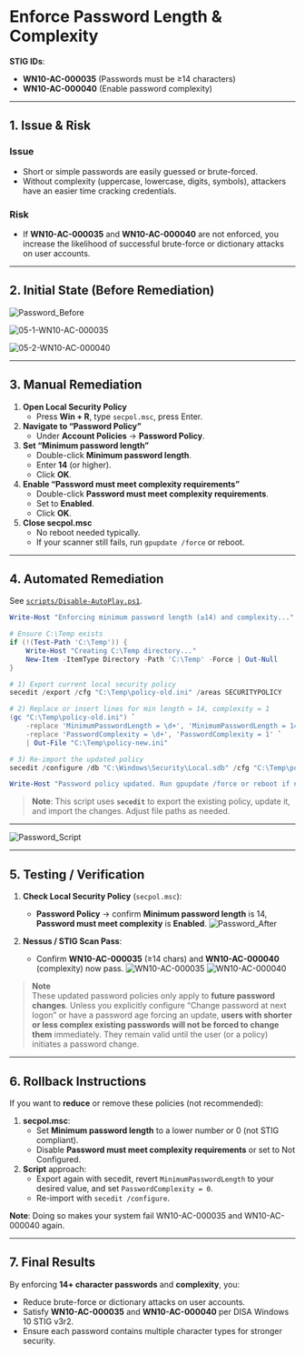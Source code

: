 # Enforce Password Length & Complexity
**STIG IDs**:  
- **WN10-AC-000035** (Passwords must be ≥14 characters)  
- **WN10-AC-000040** (Enable password complexity)

---

## 1. Issue & Risk

### Issue
- Short or simple passwords are easily guessed or brute-forced.
- Without complexity (uppercase, lowercase, digits, symbols), attackers have an easier time cracking credentials.

### Risk
- If **WN10-AC-000035** and **WN10-AC-000040** are not enforced, you increase the likelihood of successful brute-force or dictionary attacks on user accounts.

---

## 2. Initial State (Before Remediation)

![Password_Before](https://github.com/user-attachments/assets/0e1d6ef8-f149-45f8-9cb0-d5de2c490f3f)

![05-1-WN10-AC-000035](https://github.com/user-attachments/assets/c7af34fe-5881-4ca6-8b36-04f5f0a7572f)

![05-2-WN10-AC-000040](https://github.com/user-attachments/assets/ccca9719-8b91-493d-87a9-a45fa5aea72c)

---

## 3. Manual Remediation

1. **Open Local Security Policy**  
   - Press **Win + R**, type `secpol.msc`, press Enter.
2. **Navigate to “Password Policy”**  
   - Under **Account Policies** → **Password Policy**.
3. **Set “Minimum password length”**  
   - Double-click **Minimum password length**.  
   - Enter **14** (or higher).  
   - Click **OK**.
4. **Enable “Password must meet complexity requirements”**  
   - Double-click **Password must meet complexity requirements**.  
   - Set to **Enabled**.  
   - Click **OK**.
5. **Close secpol.msc**  
   - No reboot needed typically.  
   - If your scanner still fails, run `gpupdate /force` or reboot.

---

## 4. Automated Remediation

See [`scripts/Disable-AutoPlay.ps1`](../scripts/Set-STIG-PasswordComplexity.ps1).

```powershell
Write-Host "Enforcing minimum password length (≥14) and complexity..."

# Ensure C:\Temp exists
if (!(Test-Path 'C:\Temp')) {
    Write-Host "Creating C:\Temp directory..."
    New-Item -ItemType Directory -Path 'C:\Temp' -Force | Out-Null
}

# 1) Export current local security policy
secedit /export /cfg "C:\Temp\policy-old.ini" /areas SECURITYPOLICY

# 2) Replace or insert lines for min length = 14, complexity = 1
(gc "C:\Temp\policy-old.ini") `
    -replace 'MinimumPasswordLength = \d+', 'MinimumPasswordLength = 14' `
    -replace 'PasswordComplexity = \d+', 'PasswordComplexity = 1' `
    | Out-File "C:\Temp\policy-new.ini"

# 3) Re-import the updated policy
secedit /configure /db "C:\Windows\Security\Local.sdb" /cfg "C:\Temp\policy-new.ini" /areas SECURITYPOLICY

Write-Host "Password policy updated. Run gpupdate /force or reboot if needed."
```

> **Note**: This script uses **`secedit`** to export the existing policy, update it, and import the changes. Adjust file paths as needed.  

---

![Password_Script](https://github.com/user-attachments/assets/e277fc0a-f5aa-4bfb-a4b0-e4697048fc9d)


---

## 5. Testing / Verification

1. **Check Local Security Policy** (`secpol.msc`):
   - **Password Policy** → confirm **Minimum password length** is 14, **Password must meet complexity** is **Enabled**.
   ![Password_After](https://github.com/user-attachments/assets/79cb4234-1555-4865-a827-c04d3f28e949)

2. **Nessus / STIG Scan Pass**:
   - Confirm **WN10-AC-000035** (≥14 chars) and **WN10-AC-000040** (complexity) now pass.
     ![WN10-AC-000035](https://github.com/user-attachments/assets/1ad6e8fc-19a2-448b-a600-5e0eb493cb46)
     ![WN10-AC-000040](https://github.com/user-attachments/assets/5bf90cda-a311-42d4-a3f9-9fbf74255f16)

> **Note**  
> These updated password policies only apply to **future password changes**. Unless you explicitly configure “Change password at next logon” or have a password age forcing an update, **users with shorter or less complex existing passwords will not be forced to change them** immediately. They remain valid until the user (or a policy) initiates a password change.
---

## 6. Rollback Instructions

If you want to **reduce** or remove these policies (not recommended):

1. **secpol.msc**:
   - Set **Minimum password length** to a lower number or 0 (not STIG compliant).
   - Disable **Password must meet complexity requirements** or set to Not Configured.
2. **Script** approach:
   - Export again with secedit, revert `MinimumPasswordLength` to your desired value, and set `PasswordComplexity = 0`.  
   - Re-import with `secedit /configure`.

**Note**: Doing so makes your system fail WN10-AC-000035 and WN10-AC-000040 again.

---

## 7. Final Results

By enforcing **14+ character passwords** and **complexity**, you:

- Reduce brute-force or dictionary attacks on user accounts.
- Satisfy **WN10-AC-000035** and **WN10-AC-000040** per DISA Windows 10 STIG v3r2.
- Ensure each password contains multiple character types for stronger security.
